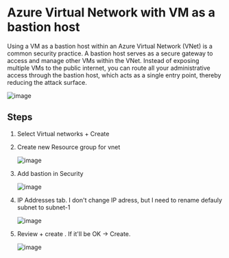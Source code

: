 # Azure Virtual Network with VM as a bastion host

Using a VM as a bastion host within an Azure Virtual Network (VNet) is a common security practice. A bastion host serves as a secure gateway to access and manage other VMs within the VNet. Instead of exposing multiple VMs to the public internet, you can route all your administrative access through the bastion host, which acts as a single entry point, thereby reducing the attack surface.

   ![image](https://github.com/olga12401/data-projects/assets/86374953/bdcbeb0d-72f8-4251-b038-3234d3680b5c)

## Steps 

1. Select Virtual networks + Create
2. Create new Resource group for vnet
   
   ![image](https://github.com/olga12401/data-projects/assets/86374953/8746f3de-19fb-48ed-9b5f-7cdea423f435)

3. Add bastion in Security

   ![image](https://github.com/olga12401/data-projects/assets/86374953/40e5e1e7-4e16-4527-836b-2a32979a2bcc)

4. IP Addresses tab. I don't change IP adress, but I need to rename defauly subnet to subnet-1

   ![image](https://github.com/olga12401/data-projects/assets/86374953/7eea5bc8-e870-474f-9fdc-892b9c9d6de7)
5. Review + create . If it'll be OK -> Create.

   ![image](https://github.com/olga12401/data-projects/assets/86374953/5a7b3c89-9e39-43fe-9b25-012e828cf841) 


   


